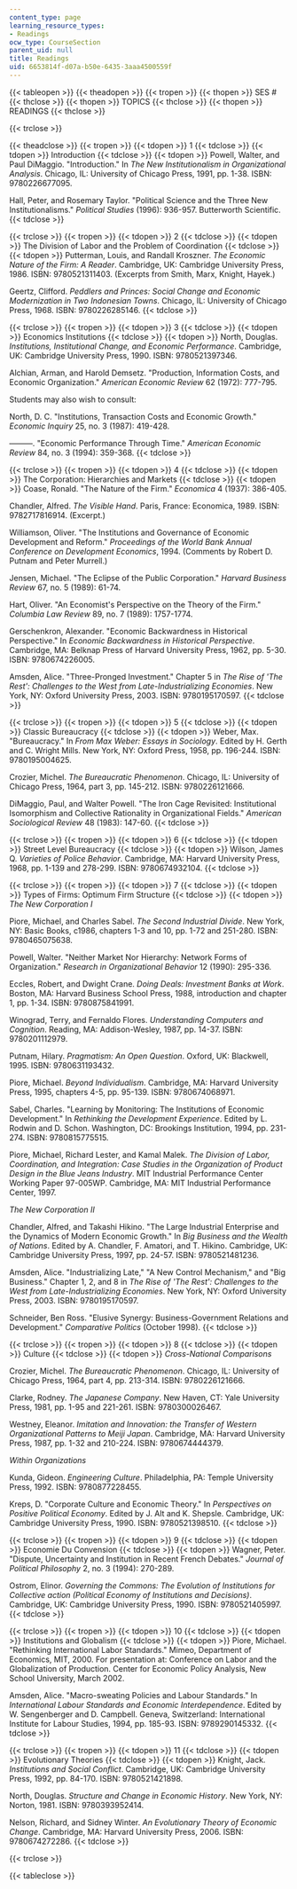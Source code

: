 ```yaml
---
content_type: page
learning_resource_types:
- Readings
ocw_type: CourseSection
parent_uid: null
title: Readings
uid: 6653814f-d07a-b50e-6435-3aaa4500559f
---
```


{{< tableopen >}}
{{< theadopen >}}
{{< tropen >}}
{{< thopen >}}
SES #
{{< thclose >}}
{{< thopen >}}
TOPICS
{{< thclose >}}
{{< thopen >}}
READINGS
{{< thclose >}}

{{< trclose >}}

{{< theadclose >}}
{{< tropen >}}
{{< tdopen >}}
1
{{< tdclose >}}
{{< tdopen >}}
Introduction
{{< tdclose >}}
{{< tdopen >}}
Powell, Walter, and Paul DiMaggio. "Introduction." In _The New Institutionalism in Organizational Analysis_. Chicago, IL: University of Chicago Press, 1991, pp. 1-38. ISBN: 9780226677095.  
  
Hall, Peter, and Rosemary Taylor. "Political Science and the Three New Institutionalisms." _Political Studies_ (1996): 936-957. Butterworth Scientific.
{{< tdclose >}}

{{< trclose >}}
{{< tropen >}}
{{< tdopen >}}
2
{{< tdclose >}}
{{< tdopen >}}
The Division of Labor and the Problem of Coordination
{{< tdclose >}}
{{< tdopen >}}
Putterman, Louis, and Randall Kroszner. _The Economic Nature of the Firm: A Reader_. Cambridge, UK: Cambridge University Press, 1986. ISBN: 9780521311403. (Excerpts from Smith, Marx, Knight, Hayek.)  
  
Geertz, Clifford. _Peddlers and Princes: Social Change and Economic Modernization in Two Indonesian Towns_. Chicago, IL: University of Chicago Press, 1968. ISBN: 9780226285146.
{{< tdclose >}}

{{< trclose >}}
{{< tropen >}}
{{< tdopen >}}
3
{{< tdclose >}}
{{< tdopen >}}
Economics Institutions
{{< tdclose >}}
{{< tdopen >}}
North, Douglas. _Institutions, Institutional Change, and Economic Performance_. Cambridge, UK: Cambridge University Press, 1990. ISBN: 9780521397346.  
  
Alchian, Arman, and Harold Demsetz. "Production, Information Costs, and Economic Organization." _American Economic Review_ 62 (1972): 777-795.  
  
Students may also wish to consult:  
  
North, D. C. "Institutions, Transaction Costs and Economic Growth." _Economic Inquiry_ 25, no. 3 (1987): 419-428.  
  
———. "Economic Performance Through Time." _American Economic Review_ 84, no. 3 (1994): 359-368.
{{< tdclose >}}

{{< trclose >}}
{{< tropen >}}
{{< tdopen >}}
4
{{< tdclose >}}
{{< tdopen >}}
The Corporation: Hierarchies and Markets
{{< tdclose >}}
{{< tdopen >}}
Coase, Ronald. "The Nature of the Firm." _Economica_ 4 (1937): 386-405.  
  
Chandler, Alfred. _The Visible Hand_. Paris, France: Economica, 1989. ISBN: 9782717816914. (Excerpt.)  
  
Williamson, Oliver. "The Institutions and Governance of Economic Development and Reform." _Proceedings of the World Bank Annual Conference on Development Economics_, 1994. (Comments by Robert D. Putnam and Peter Murrell.)  
  
Jensen, Michael. "The Eclipse of the Public Corporation." _Harvard Business Review_ 67, no. 5 (1989): 61-74.  
  
Hart, Oliver. "An Economist's Perspective on the Theory of the Firm." _Columbia Law Review_ 89, no. 7 (1989): 1757-1774.  
  
Gerschenkron, Alexander. "Economic Backwardness in Historical Perspective." In _Economic Backwardness in Historical Perspective_. Cambridge, MA: Belknap Press of Harvard University Press, 1962, pp. 5-30. ISBN: 9780674226005.  
  
Amsden, Alice. "Three-Pronged Investment." Chapter 5 in _The Rise of 'The Rest': Challenges to the West from Late-Industrializing Economies_. New York, NY: Oxford University Press, 2003. ISBN: 9780195170597.
{{< tdclose >}}

{{< trclose >}}
{{< tropen >}}
{{< tdopen >}}
5
{{< tdclose >}}
{{< tdopen >}}
Classic Bureaucracy
{{< tdclose >}}
{{< tdopen >}}
Weber, Max. "Bureaucracy." In _From Max Weber: Essays in Sociology_. Edited by H. Gerth and C. Wright Mills. New York, NY: Oxford Press, 1958, pp. 196-244. ISBN: 9780195004625.  
  
Crozier, Michel. _The Bureaucratic Phenomenon_. Chicago, IL: University of Chicago Press, 1964, part 3, pp. 145-212. ISBN: 9780226121666.  
  
DiMaggio, Paul, and Walter Powell. "The Iron Cage Revisited: Institutional Isomorphism and Collective Rationality in Organizational Fields." _American Sociological Review_ 48 (1983): 147-60.
{{< tdclose >}}

{{< trclose >}}
{{< tropen >}}
{{< tdopen >}}
6
{{< tdclose >}}
{{< tdopen >}}
Street Level Bureaucracy
{{< tdclose >}}
{{< tdopen >}}
Wilson, James Q. _Varieties of Police Behavior_. Cambridge, MA: Harvard University Press, 1968, pp. 1-139 and 278-299. ISBN: 9780674932104.
{{< tdclose >}}

{{< trclose >}}
{{< tropen >}}
{{< tdopen >}}
7
{{< tdclose >}}
{{< tdopen >}}
Types of Firms: Optimum Firm Structure
{{< tdclose >}}
{{< tdopen >}}
_The New Corporation I_  
  
Piore, Michael, and Charles Sabel. _The Second Industrial Divide_. New York, NY: Basic Books, c1986, chapters 1-3 and 10, pp. 1-72 and 251-280. ISBN: 9780465075638.  
  
Powell, Walter. "Neither Market Nor Hierarchy: Network Forms of Organization." _Research in Organizational Behavior_ 12 (1990): 295-336.  
  
Eccles, Robert, and Dwight Crane. _Doing Deals: Investment Banks at Work_. Boston, MA: Harvard Business School Press, 1988, introduction and chapter 1, pp. 1-34. ISBN: 9780875841991.  
  
Winograd, Terry, and Fernaldo Flores. _Understanding Computers and Cognition_. Reading, MA: Addison-Wesley, 1987, pp. 14-37. ISBN: 9780201112979.  
  
Putnam, Hilary. _Pragmatism: An Open Question_. Oxford, UK: Blackwell, 1995. ISBN: 9780631193432.  
  
Piore, Michael. _Beyond Individualism_. Cambridge, MA: Harvard University Press, 1995, chapters 4-5, pp. 95-139. ISBN: 9780674068971.  
  
Sabel, Charles. "Learning by Monitoring: The Institutions of Economic Development." In _Rethinking the Development Experience_. Edited by L. Rodwin and D. Schon. Washington, DC: Brookings Institution, 1994, pp. 231-274. ISBN: 9780815775515.  
  
Piore, Michael, Richard Lester, and Kamal Malek. _The Division of Labor, Coordination, and Integration: Case Studies in the Organization of Product Design in the Blue Jeans Industry_. MIT Industrial Performance Center Working Paper 97-005WP. Cambridge, MA: MIT Industrial Performance Center, 1997.  
  
_The New Corporation II_  
  
Chandler, Alfred, and Takashi Hikino. "The Large Industrial Enterprise and the Dynamics of Modern Economic Growth." In _Big Business and the Wealth of Nations_. Edited by A. Chandler, F. Amatori, and T. Hikino. Cambridge, UK: Cambridge University Press, 1997, pp. 24-57. ISBN: 9780521481236.  
  
Amsden, Alice. "Industrializing Late," "A New Control Mechanism," and "Big Business." Chapter 1, 2, and 8 in _The Rise of 'The Rest': Challenges to the West from Late-Industrializing Economies_. New York, NY: Oxford University Press, 2003. ISBN: 9780195170597.  
  
Schneider, Ben Ross. "Elusive Synergy: Business-Government Relations and Development." _Comparative Politics_ (October 1998).
{{< tdclose >}}

{{< trclose >}}
{{< tropen >}}
{{< tdopen >}}
8
{{< tdclose >}}
{{< tdopen >}}
Culture
{{< tdclose >}}
{{< tdopen >}}
_Cross-National Comparisons_  
  
Crozier, Michel. _The Bureaucratic Phenomenon_. Chicago, IL: University of Chicago Press, 1964, part 4, pp. 213-314. ISBN: 9780226121666.  
  
Clarke, Rodney. _The Japanese Company_. New Haven, CT: Yale University Press, 1981, pp. 1-95 and 221-261. ISBN: 9780300026467.  
  
Westney, Eleanor. _Imitation and Innovation: the Transfer of Western Organizational Patterns to Meiji Japan_. Cambridge, MA: Harvard University Press, 1987, pp. 1-32 and 210-224. ISBN: 9780674444379.  
  
_Within Organizations_  
  
Kunda, Gideon. _Engineering Culture_. Philadelphia, PA: Temple University Press, 1992. ISBN: 9780877228455.  
  
Kreps, D. "Corporate Culture and Economic Theory." In _Perspectives on Positive Political Economy_. Edited by J. Alt and K. Shepsle. Cambridge, UK: Cambridge University Press, 1990. ISBN: 9780521398510.
{{< tdclose >}}

{{< trclose >}}
{{< tropen >}}
{{< tdopen >}}
9
{{< tdclose >}}
{{< tdopen >}}
Economie Du Convension
{{< tdclose >}}
{{< tdopen >}}
Wagner, Peter. "Dispute, Uncertainty and Institution in Recent French Debates." _Journal of Political Philosophy_ 2, no. 3 (1994): 270-289.  
  
Ostrom, Elinor. _Governing the Commons: The Evolution of Institutions for Collective action (Political Economy of Institutions and Decisions)_. Cambridge, UK: Cambridge University Press, 1990. ISBN: 9780521405997.
{{< tdclose >}}

{{< trclose >}}
{{< tropen >}}
{{< tdopen >}}
10
{{< tdclose >}}
{{< tdopen >}}
Institutions and Globalism
{{< tdclose >}}
{{< tdopen >}}
Piore, Michael. "Rethinking International Labor Standards." Mimeo, Department of Economics, MIT, 2000. For presentation at: Conference on Labor and the Globalization of Production. Center for Economic Policy Analysis, New School University, March 2002.  
  
Amsden, Alice. "Macro-sweating Policies and Labour Standards." In _International Labour Standards and Economic Interdependence_. Edited by W. Sengenberger and D. Campbell. Geneva, Switzerland: International Institute for Labour Studies, 1994, pp. 185-93. ISBN: 9789290145332.
{{< tdclose >}}

{{< trclose >}}
{{< tropen >}}
{{< tdopen >}}
11
{{< tdclose >}}
{{< tdopen >}}
Evolutionary Theories
{{< tdclose >}}
{{< tdopen >}}
Knight, Jack. _Institutions and Social Conflict_. Cambridge, UK: Cambridge University Press, 1992, pp. 84-170. ISBN: 9780521421898.  
  
North, Douglas. _Structure and Change in Economic History_. New York, NY: Norton, 1981. ISBN: 9780393952414.  
  
Nelson, Richard, and Sidney Winter. _An Evolutionary Theory of Economic Change_. Cambridge, MA: Harvard University Press, 2006. ISBN: 9780674272286.
{{< tdclose >}}

{{< trclose >}}

{{< tableclose >}}